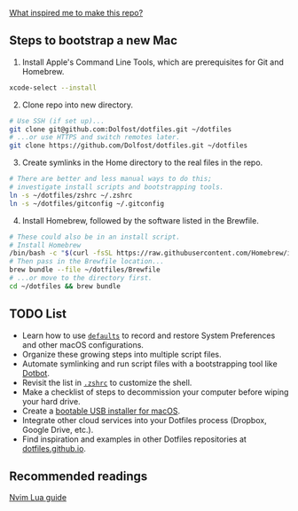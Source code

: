 [What inspired me to make this repo?](https://github.com/eieioxyz/Beyond-Dotfiles-in-100-Seconds)

## Steps to bootstrap a new Mac

1. Install Apple's Command Line Tools, which are prerequisites for Git and Homebrew.

```zsh
xcode-select --install
```


2. Clone repo into new directory.

```zsh
# Use SSH (if set up)...
git clone git@github.com:Dolfost/dotfiles.git ~/dotfiles
# ...or use HTTPS and switch remotes later.
git clone https://github.com/Dolfost/dotfiles.git ~/dotfiles
```


3. Create symlinks in the Home directory to the real files in the repo.

```zsh
# There are better and less manual ways to do this;
# investigate install scripts and bootstrapping tools.
ln -s ~/dotfiles/zshrc ~/.zshrc
ln -s ~/dotfiles/gitconfig ~/.gitconfig
```
4. Install Homebrew, followed by the software listed in the Brewfile.
```zsh
# These could also be in an install script.
# Install Homebrew
/bin/bash -c "$(curl -fsSL https://raw.githubusercontent.com/Homebrew/install/HEAD/install.sh)"
# Then pass in the Brewfile location...
brew bundle --file ~/dotfiles/Brewfile
# ...or move to the directory first.
cd ~/dotfiles && brew bundle
```


## TODO List

- Learn how to use [`defaults`](https://macos-defaults.com/#%F0%9F%99%8B-what-s-a-defaults-command) to record and restore System Preferences and other macOS configurations.
- Organize these growing steps into multiple script files.
- Automate symlinking and run script files with a bootstrapping tool like [Dotbot](https://github.com/anishathalye/dotbot).
- Revisit the list in [`.zshrc`](.zshrc) to customize the shell.
- Make a checklist of steps to decommission your computer before wiping your hard drive.
- Create a [bootable USB installer for macOS](https://support.apple.com/en-us/HT201372).
- Integrate other cloud services into your Dotfiles process (Dropbox, Google Drive, etc.).
- Find inspiration and examples in other Dotfiles repositories at [dotfiles.github.io](https://dotfiles.github.io/).

## Recommended readings
[Nvim Lua guide](https://neovim.io/doc/user/lua-guide.html)  
